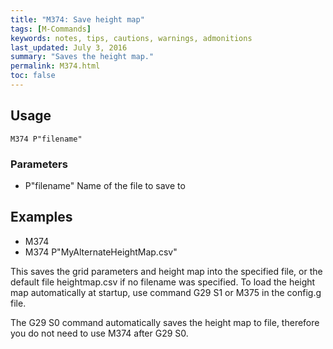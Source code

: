 ```yaml
---
title: "M374: Save height map" 
tags: [M-Commands]
keywords: notes, tips, cautions, warnings, admonitions
last_updated: July 3, 2016
summary: "Saves the height map."
permalink: M374.html
toc: false
---
```



## Usage ##
```
M374 P"filename"
```

### Parameters ###

+ P"filename" Name of the file to save to

## Examples ##

+ M374
+ M374 P"MyAlternateHeightMap.csv"

This saves the grid parameters and height map into the specified file, or the default file heightmap.csv if no filename was specified. To load the height map automatically at startup, use command G29 S1 or M375 in the config.g file.

The G29 S0 command automatically saves the height map to file, therefore you do not need to use M374 after G29 S0.
